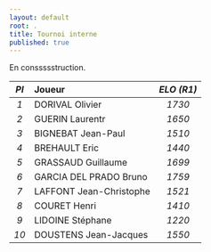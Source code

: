 ```yaml
---
layout: default
root: .
title: Tournoi interne
published: true
---
```


En conssssstruction.

|*Pl*|  **Joueur** |   *ELO (R1)*      |
|:-:|:------------ |:-----------------:|
|*1*| DORIVAL Olivier         | *1730* |
|*2*| GUERIN Laurentr         | *1650* |
|*3*| BIGNEBAT Jean-Paul      | *1510* |
|*4*| BREHAULT Eric           | *1440* |
|*5*| GRASSAUD Guillaume      | *1699* |
|*6*| GARCIA DEL PRADO Bruno  | *1759* |
|*7*| LAFFONT Jean-Christophe | *1521* |
|*8*| COURET Henri            | *1410* |
|*9*| LIDOINE Stéphane        | *1220* |
|*10*| DOUSTENS Jean-Jacques  | *1550* |

